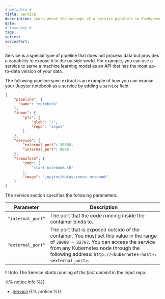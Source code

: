 ```yaml
---
# metadata # 
title: Service
description: Learn about the concept of a service pipeline in Pachyderm. 
date: 
# taxonomy #
tags: 
series:
seriesPart:
--- 
```


Service is a special type of pipeline that does not process data but provides
a capability to expose it to the outside world. For example, you can use
a service to serve a machine learning model as an API that has the most
up-to-date version of your data.

The following pipeline spec extract is an example of how you can expose your
Jupyter notebook as a service by adding a `service` field:

```json
{
    "pipeline": {
      "name": "notebook"
    },
    "input": {
        "pfs": {
            "glob": "/",
            "repo": "input"
        }
    },
    "service": {
        "external_port": 30888,
        "internal_port": 8888
    },
    "transform": {
        "cmd": [
            "start-notebook.sh"
        ],
        "image": "jupyter/datascience-notebook"
    }
}
```

The service section specifies the following parameters:

| Parameter         | Description   |
| ----------------- | ------------- |
| `"internal_port"` | The port that the code running inside the container binds to. |
| `"external_port"` | The port that is exposed outside of the container. You must set this value in the range of `30000 — 32767`. You can access the service from any Kubernetes node through the following address: `http://<kubernetes-host>:<external_port>`. |

!!! Info
        The Service starts running *at the first commit* in the input repo.

{{% notice info %}} 
- [Service](../../../../reference/pipeline-spec/#service-optional)
{{% /notice %}}
